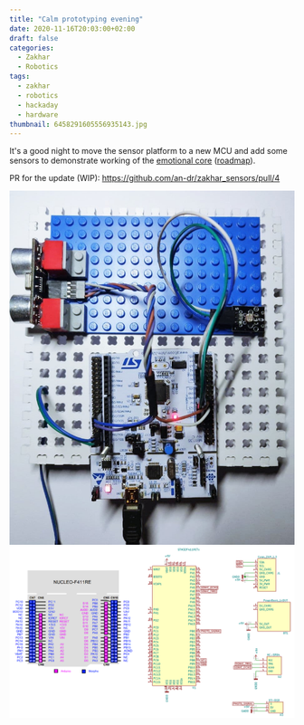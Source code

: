 ```yaml
---
title: "Calm prototyping evening"
date: 2020-11-16T20:03:00+02:00
draft: false
categories:
  - Zakhar
  - Robotics
tags:
  - zakhar
  - robotics
  - hackaday
  - hardware
thumbnail: 6458291605556935143.jpg
---
```


It's a good night to move the sensor platform to a new MCU and add some sensors to demonstrate working of the [emotional core](https://github.com/an-dr/r_giskard/tree/master/emotional_core) ([roadmap](https://github.com/an-dr/zakhar#milestones)).

PR for the update (WIP): <https://github.com/an-dr/zakhar_sensors/pull/4>

![](6458291605556935143.jpg)
![](3454001605556945627.png)
